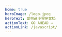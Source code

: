 ```yaml
---
home: true
heroImage: /logo.jpeg
heroText: 爱棋道小程序文档
actionText: GO AHEAD →
actionLink: /javascript/
---
```


